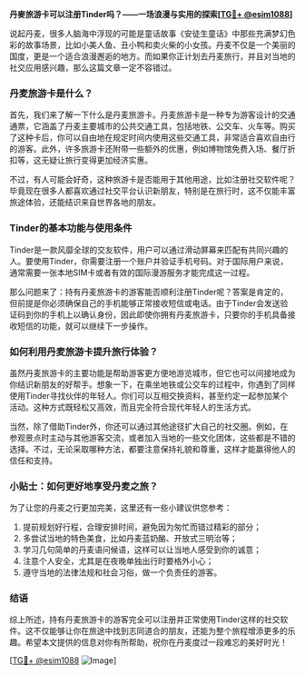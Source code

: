 **丹麥旅游卡可以注册Tinder吗？——一场浪漫与实用的探索[[TG💪+ @esim1088](https://t.me/s/esim1088)]**

说起丹麦，很多人脑海中浮现的可能是童话故事《安徒生童话》中那些充满梦幻色彩的故事场景，比如小美人鱼、丑小鸭和卖火柴的小女孩。丹麦不仅是一个美丽的国度，更是一个适合浪漫邂逅的地方。而如果你正计划去丹麦旅行，并且对当地的社交应用感兴趣，那么这篇文章一定不容错过。

### 丹麦旅游卡是什么？

首先，我们来了解一下什么是丹麦旅游卡。丹麦旅游卡是一种专为游客设计的交通通票，它涵盖了丹麦主要城市的公共交通工具，包括地铁、公交车、火车等。购买了这种卡后，你可以自由地在规定时间内使用这些交通工具，非常适合喜欢自由行的游客。此外，许多旅游卡还附带一些额外的优惠，例如博物馆免费入场、餐厅折扣等，这无疑让旅行变得更加经济实惠。

不过，有人可能会好奇，这种旅游卡是否能用于其他用途，比如注册社交软件呢？毕竟现在很多人都喜欢通过社交平台认识新朋友，特别是在旅行时，这不仅能丰富旅途体验，还能结识来自世界各地的朋友。

### Tinder的基本功能与使用条件

Tinder是一款风靡全球的交友软件，用户可以通过滑动屏幕来匹配有共同兴趣的人。要使用Tinder，你需要注册一个账户并验证手机号码。对于国际用户来说，通常需要一张本地SIM卡或者有效的国际漫游服务才能完成这一过程。

那么问题来了：持有丹麦旅游卡的游客能否顺利注册Tinder呢？答案是肯定的，但前提是你必须确保自己的手机能够正常接收短信或电话。由于Tinder会发送验证码到你的手机上以确认身份，因此即使你拥有丹麦旅游卡，只要你的手机具备接收短信的功能，就可以继续下一步操作。

### 如何利用丹麦旅游卡提升旅行体验？

虽然丹麦旅游卡的主要功能是帮助游客更方便地游览城市，但它也可以间接地成为你结识新朋友的好帮手。想象一下，在乘坐地铁或公交车的过程中，你遇到了同样使用Tinder寻找伙伴的年轻人。你们可以互相交换资料，甚至约定一起参加某个活动。这种方式既轻松又高效，而且完全符合现代年轻人的生活方式。

当然，除了借助Tinder外，你还可以通过其他途径扩大自己的社交圈。例如，在参观景点时主动与其他游客交流，或者加入当地的一些文化团体，这些都是不错的选择。不过，无论采取哪种方法，都要注意保持礼貌和尊重，这样才能赢得他人的信任和支持。

### 小贴士：如何更好地享受丹麦之旅？

为了让您的丹麦之行更加完美，这里还有一些小建议供您参考：

1. 提前规划好行程，合理安排时间，避免因为匆忙而错过精彩的部分；
2. 多尝试当地的特色美食，比如丹麦蓝奶酪、开放式三明治等；
3. 学习几句简单的丹麦语问候语，这样可以让当地人感受到你的诚意；
4. 注意个人安全，尤其是在夜晚单独出行时要格外小心；
5. 遵守当地的法律法规和社会习俗，做一个负责任的游客。

### 结语

综上所述，持有丹麦旅游卡的游客完全可以注册并正常使用Tinder这样的社交软件。这不仅能够让你在旅途中找到志同道合的朋友，还能为整个旅程增添更多的乐趣。希望本文提供的信息对你有所帮助，祝你在丹麦度过一段难忘的美好时光！

[[TG💪+ @esim1088](https://t.me/s/esim1088) ![Image](https://i.postimg.cc/4NQfJmqS/Snipaste-2025-05-13-00-14-12.png)]